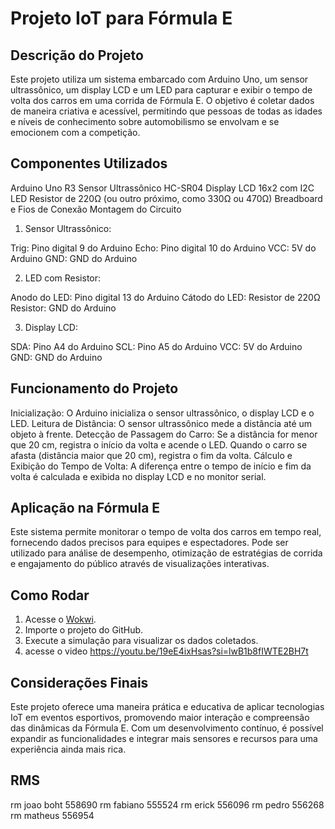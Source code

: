 # Projeto IoT para Fórmula E

## Descrição do Projeto
Este projeto utiliza um sistema embarcado com Arduino Uno, um sensor ultrassônico, um display LCD e um LED para capturar e exibir o tempo de volta dos carros em uma corrida de Fórmula E. O objetivo é coletar dados de maneira criativa e acessível, permitindo que pessoas de todas as idades e níveis de conhecimento sobre automobilismo se envolvam e se emocionem com a competição.

## Componentes Utilizados

Arduino Uno R3
Sensor Ultrassônico HC-SR04
Display LCD 16x2 com I2C
LED
Resistor de 220Ω (ou outro próximo, como 330Ω ou 470Ω)
Breadboard e Fios de Conexão
Montagem do Circuito

1. Sensor Ultrassônico:

Trig: Pino digital 9 do Arduino
Echo: Pino digital 10 do Arduino
VCC: 5V do Arduino
GND: GND do Arduino

2. LED com Resistor:

Anodo do LED: Pino digital 13 do Arduino
Cátodo do LED: Resistor de 220Ω
Resistor: GND do Arduino

3. Display LCD:

SDA: Pino A4 do Arduino
SCL: Pino A5 do Arduino
VCC: 5V do Arduino
GND: GND do Arduino

## Funcionamento do Projeto
Inicialização: O Arduino inicializa o sensor ultrassônico, o display LCD e o LED.
Leitura de Distância: O sensor ultrassônico mede a distância até um objeto à frente.
Detecção de Passagem do Carro:
Se a distância for menor que 20 cm, registra o início da volta e acende o LED.
Quando o carro se afasta (distância maior que 20 cm), registra o fim da volta.
Cálculo e Exibição do Tempo de Volta: A diferença entre o tempo de início e fim da volta é calculada e exibida no display LCD e no monitor serial.

## Aplicação na Fórmula E
Este sistema permite monitorar o tempo de volta dos carros em tempo real, fornecendo dados precisos para equipes e espectadores. Pode ser utilizado para análise de desempenho, otimização de estratégias de corrida e engajamento do público através de visualizações interativas.

## Como Rodar
1. Acesse o [Wokwi](https://wokwi.com/).
2. Importe o projeto do GitHub.
3. Execute a simulação para visualizar os dados coletados.
4. acesse o video https://youtu.be/19eE4ixHsas?si=lwB1b8fIWTE2BH7t

## Considerações Finais
Este projeto oferece uma maneira prática e educativa de aplicar tecnologias IoT em eventos esportivos, promovendo maior interação e compreensão das dinâmicas da Fórmula E. Com um desenvolvimento contínuo, é possível expandir as funcionalidades e integrar mais sensores e recursos para uma experiência ainda mais rica.


## RMS

rm  joao boht 558690
rm fabiano 555524
rm erick 556096
rm pedro 556268
rm matheus 556954




